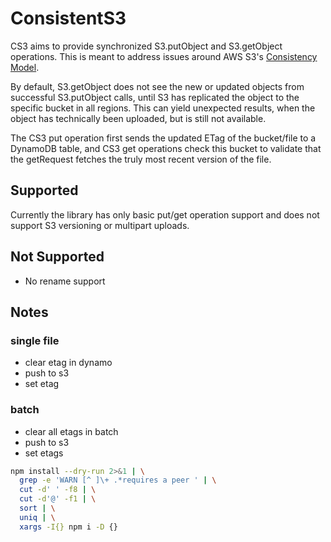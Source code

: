 # **C**onsistent**S3**

CS3 aims to provide synchronized S3.putObject and S3.getObject operations.
This is meant to address issues around AWS S3's
[Consistency Model](https://docs.aws.amazon.com/AmazonS3/latest/dev/Introduction.html#ConsistencyModel).

By default, S3.getObject does not see the new or updated objects from successful S3.putObject calls,
until S3 has replicated the object to the specific bucket in all regions.  This can yield unexpected results,
when the object has technically been uploaded, but is still not available.

The CS3 put operation first sends the updated ETag of the bucket/file to a DynamoDB table, and CS3 get
operations check this bucket to validate that the getRequest fetches the truly most recent version of the file.

## Supported

Currently the library has only basic put/get operation support and does not support S3 versioning or
multipart uploads.

## Not Supported

- No rename support

## Notes

### single file
- clear etag in dynamo
- push to s3
- set etag

### batch
- clear all etags in batch
- push to s3
- set etags

```sh
npm install --dry-run 2>&1 | \
  grep -e 'WARN [^ ]\+ .*requires a peer ' | \
  cut -d' ' -f8 | \
  cut -d'@' -f1 | \
  sort | \
  uniq | \
  xargs -I{} npm i -D {}
```

